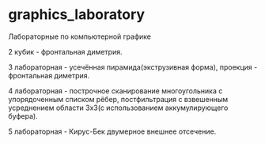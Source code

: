 # graphics_laboratory
Лабораторные по компьютерной графике

2 кубик - фронтальная диметрия.

3 лабораторная - усечённая пирамида(экструзивная форма), проекция - фронтальная диметрия.

4 лабораторная - построчное сканирование многоугольника с упорядоченным списком рёбер, постфильтрация с взвешенным усреднением области 3х3(с использованием аккумулирующего буфера).

5 лабораторная - Кирус-Бек двумерное внешнее отсечение.
